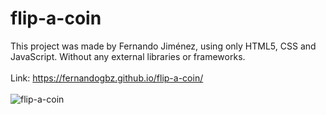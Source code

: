 # flip-a-coin
This project was made by Fernando Jiménez, using only HTML5, CSS and JavaScript. Without any external libraries or frameworks.
<br>
<br>
Link: https://fernandogbz.github.io/flip-a-coin/
<br>
<br>
![flip-a-coin](https://user-images.githubusercontent.com/112293116/228230978-f59282e0-8d06-42d0-bc8a-1a8768e94356.png)
